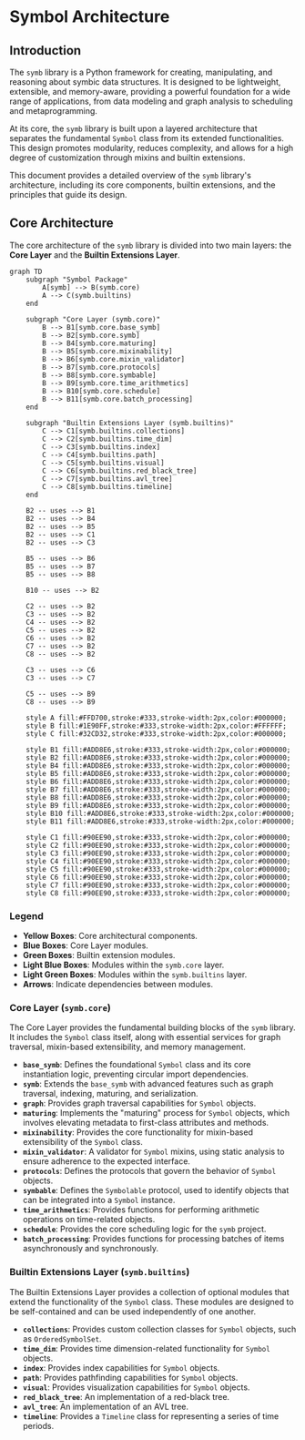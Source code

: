 # Symbol Architecture

## Introduction

The `symb` library is a Python framework for creating, manipulating, and reasoning about symbic data structures. It is designed to be lightweight, extensible, and memory-aware, providing a powerful foundation for a wide range of applications, from data modeling and graph analysis to scheduling and metaprogramming.

At its core, the `symb` library is built upon a layered architecture that separates the fundamental `Symbol` class from its extended functionalities. This design promotes modularity, reduces complexity, and allows for a high degree of customization through mixins and builtin extensions.

This document provides a detailed overview of the `symb` library's architecture, including its core components, builtin extensions, and the principles that guide its design.

## Core Architecture

The core architecture of the `symb` library is divided into two main layers: the **Core Layer** and the **Builtin Extensions Layer**.

```mermaid
graph TD
    subgraph "Symbol Package"
        A[symb] --> B(symb.core)
        A --> C(symb.builtins)
    end

    subgraph "Core Layer (symb.core)"
        B --> B1[symb.core.base_symb]
        B --> B2[symb.core.symb]
        B --> B4[symb.core.maturing]
        B --> B5[symb.core.mixinability]
        B --> B6[symb.core.mixin_validator]
        B --> B7[symb.core.protocols]
        B --> B8[symb.core.symbable]
        B --> B9[symb.core.time_arithmetics]
        B --> B10[symb.core.schedule]
        B --> B11[symb.core.batch_processing]
    end

    subgraph "Builtin Extensions Layer (symb.builtins)"
        C --> C1[symb.builtins.collections]
        C --> C2[symb.builtins.time_dim]
        C --> C3[symb.builtins.index]
        C --> C4[symb.builtins.path]
        C --> C5[symb.builtins.visual]
        C --> C6[symb.builtins.red_black_tree]
        C --> C7[symb.builtins.avl_tree]
        C --> C8[symb.builtins.timeline]
    end

    B2 -- uses --> B1
    B2 -- uses --> B4
    B2 -- uses --> B5
    B2 -- uses --> C1
    B2 -- uses --> C3

    B5 -- uses --> B6
    B5 -- uses --> B7
    B5 -- uses --> B8
    
    B10 -- uses --> B2

    C2 -- uses --> B2
    C3 -- uses --> B2
    C4 -- uses --> B2
    C5 -- uses --> B2
    C6 -- uses --> B2
    C7 -- uses --> B2
    C8 -- uses --> B2

    C3 -- uses --> C6
    C3 -- uses --> C7

    C5 -- uses --> B9
    C8 -- uses --> B9

    style A fill:#FFD700,stroke:#333,stroke-width:2px,color:#000000;
    style B fill:#1E90FF,stroke:#333,stroke-width:2px,color:#FFFFFF;
    style C fill:#32CD32,stroke:#333,stroke-width:2px,color:#000000;

    style B1 fill:#ADD8E6,stroke:#333,stroke-width:2px,color:#000000;
    style B2 fill:#ADD8E6,stroke:#333,stroke-width:2px,color:#000000;
    style B4 fill:#ADD8E6,stroke:#333,stroke-width:2px,color:#000000;
    style B5 fill:#ADD8E6,stroke:#333,stroke-width:2px,color:#000000;
    style B6 fill:#ADD8E6,stroke:#333,stroke-width:2px,color:#000000;
    style B7 fill:#ADD8E6,stroke:#333,stroke-width:2px,color:#000000;
    style B8 fill:#ADD8E6,stroke:#333,stroke-width:2px,color:#000000;
    style B9 fill:#ADD8E6,stroke:#333,stroke-width:2px,color:#000000;
    style B10 fill:#ADD8E6,stroke:#333,stroke-width:2px,color:#000000;
    style B11 fill:#ADD8E6,stroke:#333,stroke-width:2px,color:#000000;

    style C1 fill:#90EE90,stroke:#333,stroke-width:2px,color:#000000;
    style C2 fill:#90EE90,stroke:#333,stroke-width:2px,color:#000000;
    style C3 fill:#90EE90,stroke:#333,stroke-width:2px,color:#000000;
    style C4 fill:#90EE90,stroke:#333,stroke-width:2px,color:#000000;
    style C5 fill:#90EE90,stroke:#333,stroke-width:2px,color:#000000;
    style C6 fill:#90EE90,stroke:#333,stroke-width:2px,color:#000000;
    style C7 fill:#90EE90,stroke:#333,stroke-width:2px,color:#000000;
    style C8 fill:#90EE90,stroke:#333,stroke-width:2px,color:#000000;
```

### Legend

*   **Yellow Boxes**: Core architectural components.
*   **Blue Boxes**: Core Layer modules.
*   **Green Boxes**: Builtin extension modules.
*   **Light Blue Boxes**: Modules within the `symb.core` layer.
*   **Light Green Boxes**: Modules within the `symb.builtins` layer.
*   **Arrows**: Indicate dependencies between modules.

### Core Layer (`symb.core`)

The Core Layer provides the fundamental building blocks of the `symb` library. It includes the `Symbol` class itself, along with essential services for graph traversal, mixin-based extensibility, and memory management.

*   **`base_symb`**: Defines the foundational `Symbol` class and its core instantiation logic, preventing circular import dependencies.
*   **`symb`**: Extends the `base_symb` with advanced features such as graph traversal, indexing, maturing, and serialization.
*   **`graph`**: Provides graph traversal capabilities for `Symbol` objects.
*   **`maturing`**: Implements the "maturing" process for `Symbol` objects, which involves elevating metadata to first-class attributes and methods.
*   **`mixinability`**: Provides the core functionality for mixin-based extensibility of the `Symbol` class.
*   **`mixin_validator`**: A validator for `Symbol` mixins, using static analysis to ensure adherence to the expected interface.
*   **`protocols`**: Defines the protocols that govern the behavior of `Symbol` objects.
*   **`symbable`**: Defines the `Symbolable` protocol, used to identify objects that can be integrated into a `Symbol` instance.
*   **`time_arithmetics`**: Provides functions for performing arithmetic operations on time-related objects.
*   **`schedule`**: Provides the core scheduling logic for the `symb` project.
*   **`batch_processing`**: Provides functions for processing batches of items asynchronously and synchronously.

### Builtin Extensions Layer (`symb.builtins`)

The Builtin Extensions Layer provides a collection of optional modules that extend the functionality of the `Symbol` class. These modules are designed to be self-contained and can be used independently of one another.

*   **`collections`**: Provides custom collection classes for `Symbol` objects, such as `OrderedSymbolSet`.
*   **`time_dim`**: Provides time dimension-related functionality for `Symbol` objects.
*   **`index`**: Provides index capabilities for `Symbol` objects.
*   **`path`**: Provides pathfinding capabilities for `Symbol` objects.
*   **`visual`**: Provides visualization capabilities for `Symbol` objects.
*   **`red_black_tree`**: An implementation of a red-black tree.
*   **`avl_tree`**: An implementation of an AVL tree.
*   **`timeline`**: Provides a `Timeline` class for representing a series of time periods.
